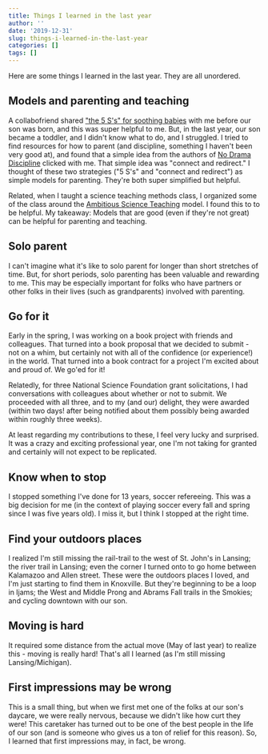 ```yaml
---
title: Things I learned in the last year
author: ''
date: '2019-12-31'
slug: things-i-learned-in-the-last-year
categories: []
tags: []
---
```


Here are some things I learned in the last year. They are all unordered.

## Models and parenting and teaching

A collabofriend shared ["the 5 S's" for soothing babies](https://www.happiestbaby.com/blogs/baby/the-5-s-s-for-soothing-babies) with me before our son was born, and this was super helpful to me. But, in the last year, our son became a toddler, and I didn't know what to do, and I struggled. I tried to find resources for how to parent (and discipline, something I haven't been very good at), and found that a simple idea from the authors of [No Drama Discipline](https://www.drdansiegel.com/pdf/Refrigerator%20Sheet--NDD.pdf) clicked with me. That simple idea was "connect and redirect." I thought of these two strategies ("5 S's" and "connect and redirect") as simple models for parenting. They're both super simplified but helpful.

Related, when I taught a science teaching methods class, I organized some of the class around the [Ambitious Science Teaching](https://ambitiousscienceteaching.org/) model. I found this to to be helpful. My takeaway: Models that are good (even if they're not great) can be helpful for parenting and teaching.

## Solo parent

I can't imagine what it's like to solo parent for longer than short stretches of time. But, for short periods, solo parenting has been valuable and rewarding to me. This may be especially important for folks who have partners or other folks in their lives (such as grandparents) involved with parenting.

## Go for it

Early in the spring, I was working on a book project with friends and colleagues. That turned into a book proposal that we decided to submit - not on a whim, but certainly not with all of the confidence (or experience!) in the world. That turned into a book contract for a project I'm excited about and proud of. We go'ed for it!

Relatedly, for three National Science Foundation grant solicitations, I had conversations with colleagues about whether or not to submit. We proceeded with all three, and to my (and our) delight, they were awarded (within two days! after being notified about them possibly being awarded within roughly three weeks).

At least regarding my contributions to these, I feel very lucky and surprised. It was a crazy and exciting professional year, one I'm not taking for granted and certainly will not expect to be replicated. 

## Know when to stop

I stopped something I've done for 13 years, soccer refereeing. This was a big decision for me (in the context of playing soccer every fall and spring since I was five years old). I miss it, but I think I stopped at the right time.

## Find your outdoors places

I realized I'm still missing the rail-trail to the west of St. John's in Lansing; the river trail in Lansing; even the corner I turned onto to go home between Kalamazoo and Allen street. These were the outdoors places I loved, and I'm just starting to find them in Knoxville. But they're beginning to be a loop in Ijams; the West and Middle Prong and Abrams Fall trails in the Smokies; and cycling downtown with our son.

## Moving is hard

It required some distance from the actual move (May of last year) to realize this - moving is really hard! That's all I learned (as I'm still missing Lansing/Michigan).

## First impressions may be wrong 

This is a small thing, but when we first met one of the folks at our son's daycare, we were really nervous, because we didn't like how curt they were! This caretaker has turned out to be one of the best people in the life of our son (and is someone who gives us a ton of relief for this reason). So, I learned that first impressions may, in fact, be wrong.